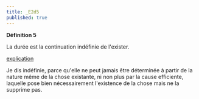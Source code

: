 ```yaml
---
title: _E2d5
published: true
---
```


**Définition 5**

La durée est la continuation indéfinie de l'exister.

<u>explication</u>

Je dis indéfinie, parce qu'elle ne peut jamais être déterminée à partir de la nature même de la chose existante,
ni non plus par la cause efficiente, laquelle pose bien nécessairement l'existence de la chose mais ne la supprime pas.
